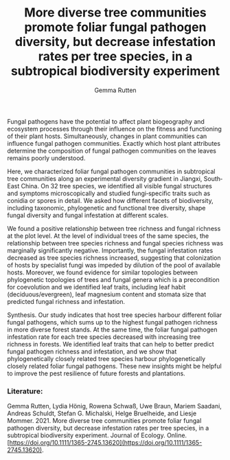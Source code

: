 ﻿---
layout: post
title:  "More diverse tree communities promote foliar fungal pathogen diversity, but decrease infestation rates per tree species, in a subtropical biodiversity experiment"
author: Gemma Rutten
categories: [ Article ]
image: assets/projects/GR1.jpg
tags: featured
---

Fungal pathogens have the potential to affect plant biogeography and ecosystem processes through their influence on the fitness and functioning of their plant hosts. Simultaneously, changes in plant communities can influence fungal pathogen communities. Exactly which host plant attributes determine the composition of fungal pathogen communities on the leaves remains poorly understood.

Here, we characterized foliar fungal pathogen communities in subtropical tree communities along an experimental diversity gradient in Jiangxi, South‐East China. On 32 tree species, we identified all visible fungal structures and symptoms microscopically and studied fungi‐specific traits such as conidia or spores in detail. We asked how different facets of biodiversity, including taxonomic, phylogenetic and functional tree diversity, shape fungal diversity and fungal infestation at different scales.

We found a positive relationship between tree richness and fungal richness at the plot level. At the level of individual trees of the same species, the relationship between tree species richness and fungal species richness was marginally significantly negative. Importantly, the fungal infestation rates decreased as tree species richness increased, suggesting that colonization of hosts by specialist fungi was impeded by dilution of the pool of available hosts. Moreover, we found evidence for similar topologies between phylogenetic topologies of trees and fungal genera which is a precondition for coevolution and we identified leaf traits, including leaf habit (deciduous/evergreen), leaf magnesium content and stomata size that predicted fungal richness and infestation.

Synthesis. Our study indicates that host tree species harbour different foliar fungal pathogens, which sums up to the highest fungal pathogen richness in more diverse forest stands. At the same time, the foliar fungal pathogen infestation rate for each tree species decreased with increasing tree richness in forests. We identified leaf traits that can help to better predict fungal pathogen richness and infestation, and we show that phylogenetically closely related tree species harbour phylogenetically closely related foliar fungal pathogens. These new insights might be helpful to improve the pest resilience of future forests and plantations.

### Literature:
Gemma Rutten, Lydia Hönig, Rowena Schwaß, Uwe Braun, Mariem Saadani, Andreas Schuldt, Stefan G. Michalski, Helge Bruelheide, and Liesje Mommer. 2021. More diverse tree communities promote foliar fungal pathogen diversity, but decrease infestation rates per tree species, in a subtropical biodiversity experiment. Journal of Ecology. Online. [https://doi.org/10.1111/1365-2745.13620](https://doi.org/10.1111/1365-2745.13620).
